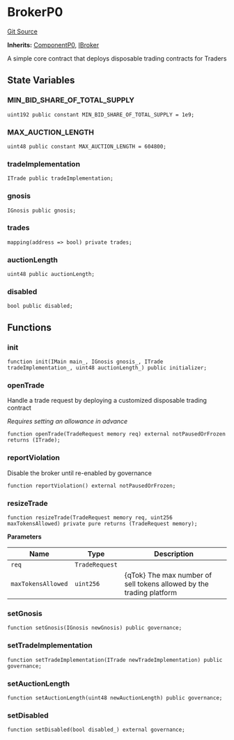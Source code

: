 # BrokerP0
[Git Source](https://github.com/larrythecucumber321/protocol/blob/3222eb21fbb20ddd3d3fa2233072dfa96ea3e340/contracts/p0/Broker.sol)

**Inherits:**
[ComponentP0](/src/contracts/p0/mixins/Component.sol/abstract.ComponentP0.md), [IBroker](/src/contracts/interfaces/IBroker.sol/interface.IBroker.md)

A simple core contract that deploys disposable trading contracts for Traders


## State Variables
### MIN_BID_SHARE_OF_TOTAL_SUPPLY

```solidity
uint192 public constant MIN_BID_SHARE_OF_TOTAL_SUPPLY = 1e9;
```


### MAX_AUCTION_LENGTH

```solidity
uint48 public constant MAX_AUCTION_LENGTH = 604800;
```


### tradeImplementation

```solidity
ITrade public tradeImplementation;
```


### gnosis

```solidity
IGnosis public gnosis;
```


### trades

```solidity
mapping(address => bool) private trades;
```


### auctionLength

```solidity
uint48 public auctionLength;
```


### disabled

```solidity
bool public disabled;
```


## Functions
### init


```solidity
function init(IMain main_, IGnosis gnosis_, ITrade tradeImplementation_, uint48 auctionLength_) public initializer;
```

### openTrade

Handle a trade request by deploying a customized disposable trading contract

*Requires setting an allowance in advance*


```solidity
function openTrade(TradeRequest memory req) external notPausedOrFrozen returns (ITrade);
```

### reportViolation

Disable the broker until re-enabled by governance


```solidity
function reportViolation() external notPausedOrFrozen;
```

### resizeTrade


```solidity
function resizeTrade(TradeRequest memory req, uint256 maxTokensAllowed) private pure returns (TradeRequest memory);
```
**Parameters**

|Name|Type|Description|
|----|----|-----------|
|`req`|`TradeRequest`||
|`maxTokensAllowed`|`uint256`|{qTok} The max number of sell tokens allowed by the trading platform|


### setGnosis


```solidity
function setGnosis(IGnosis newGnosis) public governance;
```

### setTradeImplementation


```solidity
function setTradeImplementation(ITrade newTradeImplementation) public governance;
```

### setAuctionLength


```solidity
function setAuctionLength(uint48 newAuctionLength) public governance;
```

### setDisabled


```solidity
function setDisabled(bool disabled_) external governance;
```

